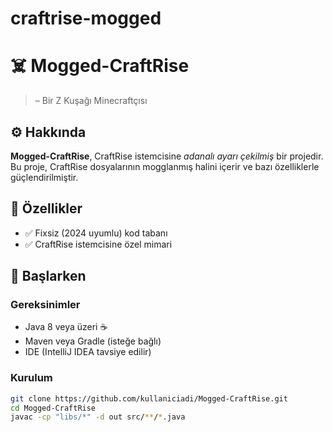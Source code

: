 # craftrise-mogged
# ☠️ Mogged-CraftRise 

> – Bir Z Kuşağı Minecraftçısı

## ⚙️ Hakkında

**Mogged-CraftRise**, CraftRise istemcisine *adanalı ayarı çekilmiş* bir projedir. Bu proje, CraftRise dosyalarının mogglanmış halini içerir ve bazı özelliklerle güçlendirilmiştir.

## 🧩 Özellikler

- ✅ Fixsiz (2024 uyumlu) kod tabanı
- ✅ CraftRise istemcisine özel mimari

## 🚀 Başlarken

### Gereksinimler

- Java 8 veya üzeri ☕  
- Maven veya Gradle (isteğe bağlı)
- IDE (IntelliJ IDEA tavsiye edilir)

### Kurulum

```bash
git clone https://github.com/kullaniciadi/Mogged-CraftRise.git
cd Mogged-CraftRise
javac -cp "libs/*" -d out src/**/*.java
